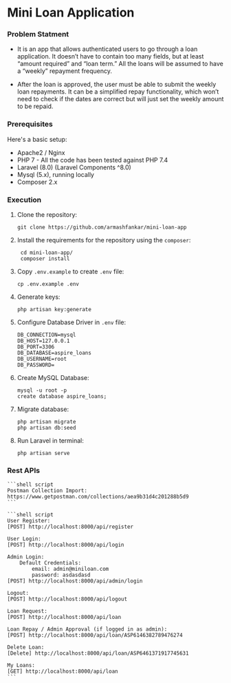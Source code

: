 # Mini Loan Application

### Problem Statment

- It is an app that allows authenticated users to go through a loan application. It doesn’t have to contain too many fields, but at least “amount
required” and “loan term.” All the loans will be assumed to have a “weekly” repayment frequency.

- After the loan is approved, the user must be able to submit the weekly loan repayments. It can be a simplified repay functionality, which won’t
need to check if the dates are correct but will just set the weekly amount to be repaid.

### Prerequisites
Here's a basic setup:

* Apache2 / Nginx
* PHP 7 - All the code has been tested against PHP 7.4
* Laravel (8.0) (Laravel Components ^8.0)
* Mysql (5.x), running locally
* Composer 2.x

### Execution

1. Clone the repository:
    ```shell script
    git clone https://github.com/armashfankar/mini-loan-app

    ```

2. Install the requirements for the repository using the `composer`:
   ```shell script
    cd mini-loan-app/
    composer install
    ```

3. Copy `.env.example` to create `.env` file:
    ```shell script
    cp .env.example .env
    ```

4. Generate keys:
    ```shell script
    php artisan key:generate
    ```

5. Configure Database Driver in `.env` file:
    
    ```
    DB_CONNECTION=mysql
    DB_HOST=127.0.0.1
    DB_PORT=3306
    DB_DATABASE=aspire_loans
    DB_USERNAME=root
    DB_PASSWORD=

6. Create MySQL Database:
     ```shell script
    mysql -u root -p
    create database aspire_loans;
    ```

7. Migrate database:
    ```shell script
    php artisan migrate
    php artisan db:seed
    ```

8. Run Laravel in terminal:
    ```shell script
    php artisan serve
    ```

### Rest APIs

    ```shell script
    Postman Collection Import: https://www.getpostman.com/collections/aea9b31d4c201288b5d9
    ```

    ```shell script
    User Register:
    [POST] http://localhost:8000/api/register
    
    User Login:
    [POST] http://localhost:8000/api/login

    Admin Login:
        Default Credentials:
            email: admin@miniloan.com
            password: asdasdasd
    [POST] http://localhost:8000/api/admin/login

    Logout:
    [POST] http://localhost:8000/api/logout

    Loan Request:
    [POST] http://localhost:8000/api/loan

    Loan Repay / Admin Approval (if logged in as admin):
    [POST] http://localhost:8000/api/loan/ASP6146382789476274
    
    Delete Loan:
    [Delete] http://localhost:8000/api/loan/ASP6461371917745631

    My Loans:
    [GET] http://localhost:8000/api/loan
    ```